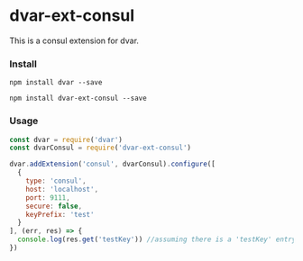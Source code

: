 # dvar-ext-consul

This is a consul extension for dvar.

### Install

`npm install dvar --save`

`npm install dvar-ext-consul --save`

### Usage
```javascript
const dvar = require('dvar')
const dvarConsul = require('dvar-ext-consul')

dvar.addExtension('consul', dvarConsul).configure([
  {
    type: 'consul',
    host: 'localhost',
    port: 9111,
    secure: false,
    keyPrefix: 'test'
  }
], (err, res) => {
  console.log(res.get('testKey')) //assuming there is a 'testKey' entry
})
```
